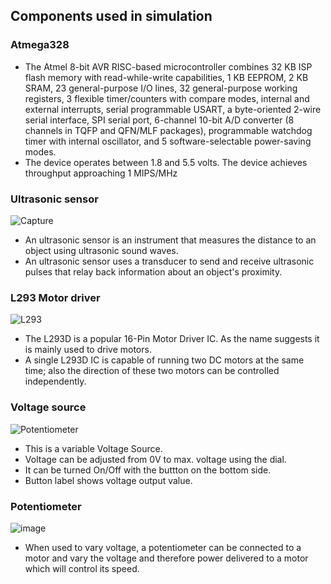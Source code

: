 ## Components used in simulation

### Atmega328
- The Atmel 8-bit AVR RISC-based microcontroller combines 32 KB ISP flash memory with read-while-write capabilities, 1 KB EEPROM, 2 KB SRAM, 23 general-purpose I/O lines, 32 general-purpose working registers, 3 flexible timer/counters with compare modes, internal and external interrupts, serial programmable USART, a byte-oriented 2-wire serial interface, SPI serial port, 6-channel 10-bit A/D converter (8 channels in TQFP and QFN/MLF packages), programmable watchdog timer with internal oscillator, and 5 software-selectable power-saving modes. 
- The device operates between 1.8 and 5.5 volts. The device achieves throughput approaching 1 MIPS/MHz

### Ultrasonic sensor
![Capture](https://user-images.githubusercontent.com/93757351/156764450-8d2fb35f-318b-40f3-9fa7-c9a355111f1d.JPG)

- An ultrasonic sensor is an instrument that measures the distance to an object using ultrasonic sound waves.
- An ultrasonic sensor uses a transducer to send and receive ultrasonic pulses that relay back information about an object's proximity.

### L293 Motor driver
![L293](https://user-images.githubusercontent.com/93757351/156765838-b250bb1a-461f-4549-8dbd-6559b9e07a88.JPG)

- The L293D is a popular 16-Pin Motor Driver IC. As the name suggests it is mainly used to drive motors. 
- A single L293D IC is capable of running two DC motors at the same time; also the direction of these two motors can be controlled independently.

### Voltage source
![Potentiometer](https://user-images.githubusercontent.com/93757351/156767878-d09ead1b-9ada-4ae6-bed1-79ce01f37dc0.JPG)

- This is a variable Voltage Source.
- Voltage can be adjusted from 0V to max. voltage using the dial.
- It can be turned On/Off with the buttton on the bottom side.
- Button label shows voltage output value.

### Potentiometer
![image](https://user-images.githubusercontent.com/93757351/156871338-cf421eea-55d3-48a5-bf15-b0ba6d5ce8a8.png)

- When used to vary voltage, a potentiometer can be connected to a motor and vary the voltage and therefore power delivered to a motor which will control its speed.
